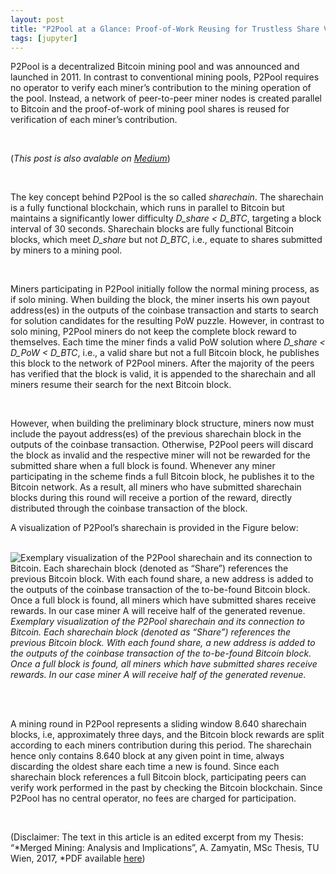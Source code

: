 ```yaml
---
layout: post
title: "P2Pool at a Glance: Proof-of-Work Reusing for Trustless Share Validation"
tags: [jupyter]
---
```



P2Pool is a decentralized Bitcoin mining pool and was announced and launched in 2011. In contrast to conventional mining pools, P2Pool requires no operator to verify each miner’s contribution to the mining operation of the pool. Instead, a network of peer-to-peer miner nodes is created parallel to Bitcoin and the proof-of-work of mining pool shares is reused for verification of each miner’s contribution.

<br />

(<i>This post is also avalable on <a href="https://medium.com/@alexeiZamyatin/a-technical-deep-dive-into-merged-mining-5b67706e1a19" target="__blank">Medium</a></i>)

<br />

The key concept behind P2Pool is the so called *sharechain*. The sharechain is a fully functional blockchain, which runs in parallel to Bitcoin but maintains a significantly lower difficulty *D_share < D_BTC*, targeting a block interval of 30 seconds. Sharechain blocks are fully functional Bitcoin blocks, which meet *D_share* but not *D_BTC*, i.e., equate to shares submitted by miners to a mining pool.

<br />


Miners participating in P2Pool initially follow the normal mining process, as if solo mining. When building the block, the miner inserts his own payout address(es) in the outputs of the coinbase transaction and starts to search for solution candidates for the resulting PoW puzzle. However, in contrast to solo mining, P2Pool miners do not keep the complete block reward to themselves. Each time the miner finds a valid PoW solution where *D_share < D_PoW < D_BTC*, i.e., a valid share but not a full Bitcoin block, he publishes this block to the network of P2Pool miners. After the majority of the peers has verified that the block is valid, it is appended to the sharechain and all miners resume their search for the next Bitcoin block.

<br />


However, when building the preliminary block structure, miners now must include the payout address(es) of the previous sharechain block in the outputs of the coinbase transaction. Otherwise, P2Pool peers will discard the block as invalid and the respective miner will not be rewarded for the submitted share when a full block is found. Whenever any miner participating in the scheme finds a full Bitcoin block, he publishes it to the Bitcoin network. As a result, all miners who have submitted sharechain blocks during this round will receive a portion of the reward, directly distributed through the coinbase transaction of the block. 
<br />

A visualization of P2Pool’s sharechain is provided in the Figure below:
<br />
<br />

![Exemplary visualization of the P2Pool sharechain and its connection to Bitcoin. Each sharechain block (denoted as “Share”) references the previous Bitcoin block. With each found share, a new address is added to the outputs of the coinbase transaction of the to-be-found Bitcoin block. Once a full block is found, all miners which have submitted shares receive rewards. In our case miner A will receive half of the generated revenue.](https://cdn-images-1.medium.com/max/10350/1*VDjL7DVffaxgVft6pjgm0g.png)*Exemplary visualization of the P2Pool sharechain and its connection to Bitcoin. Each sharechain block (denoted as “Share”) references the previous Bitcoin block. With each found share, a new address is added to the outputs of the coinbase transaction of the to-be-found Bitcoin block. Once a full block is found, all miners which have submitted shares receive rewards. In our case miner A will receive half of the generated revenue.*

<br />
<br />

A mining round in P2Pool represents a sliding window 8.640 sharechain blocks, i.e, approximately three days, and the Bitcoin block rewards are split according to each miners contribution during this period. The sharechain hence only contains 8.640 block at any given point in time, always discarding the oldest share each time a new is found. Since each sharechain block references a full Bitcoin block, participating peers can verify work performed in the past by checking the Bitcoin blockchain. Since P2Pool has no central operator, no fees are charged for participation.

<br />

(Disclaimer: The text in this article is an edited excerpt from my Thesis: “*Merged Mining: Analysis and Implications”, A. Zamyatin, MSc Thesis, TU Wien, 2017, *PDF available [here](http://repositum.tuwien.ac.at/obvutwhs/download/pdf/2315652?originalFilename=true))
